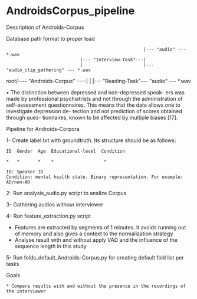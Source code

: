 # AndroidsCorpus_pipeline
Description of Androids-Corpus

Database path format to proper load
    
                                                        |--- "audio" --- *.wav
                                |--- "Interview-Task"---|    
                                |                       |--- "audio_clip_gathering" --- *.wav
root/---- "Androids-Corpus" ----|
                                |
                                |--- "Reading-Task"--- "audio" --- *.wav


• The distinction between depressed and non-depressed speak-
ers was made by professional psychiatrists and not through
the administration of self-assessment questionnaires. This
means that the data allows one to investigate depression de-
tection and not prediction of scores obtained through ques-
tionnaires, known to be affected by multiple biases [17].

Pipeline for Androids-Corpora

1- Create label.txt with groundtruth. Its structure should be as follows:

    ID  Gender  Age  Educational-level  Condition
    
    *   *       *    *                   *
     
    ID: Speaker ID
    Condition: mental health state. Binary representation. For example: AD/non-AD

2- Run analysis_audio.py script to analize Corpus

3- Gathering audios withour interviewer

4- Run feature_extraction.py script
  * Features are extracted by segments of 1 minutes. It avoids running out of memory and also gives a context to the normalization strategy
  * Analyse result with and without apply VAD and the influence of the sequence length in this study

5- Run folds_default_Androids-Corpus.py for creating default fold list per tasks


Goals

    * Compare results with and without the presence in the recordings of the interviewer








